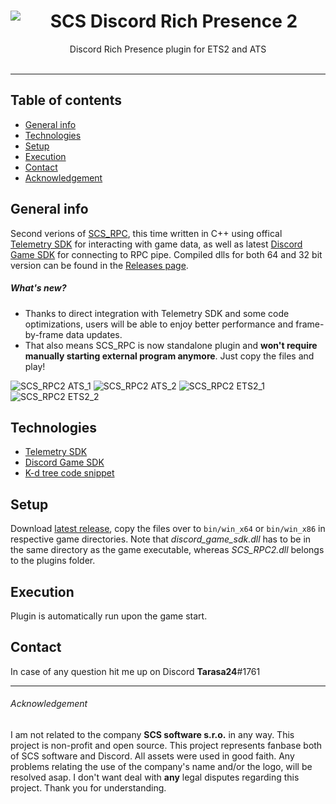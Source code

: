 <center>
<img align="left" src="https://cdn.discordapp.com/app-assets/529016610137309184/529052463643230211.png">
<h1>SCS Discord Rich Presence 2</h1>
Discord Rich Presence plugin for ETS2 and ATS
</center>
</br>

---

## Table of contents

- [General info](#general-info)
- [Technologies](#technologies)
- [Setup](#setup)
- [Execution](#execution)
- [Contact](#contact)
- [Acknowledgement](#acknowledgement)

## General info

Second verions of [SCS_RPC](https://github.com/Tarasa24/SCS_RPC), this time written in C++ using offical [Telemetry SDK](https://modding.scssoft.com/wiki/Documentation/Engine/SDK/Telemetry) for interacting with game data, as well as latest [Discord Game SDK](https://discord.com/developers/docs/game-sdk/sdk-starter-guide) for connecting to RPC pipe. Compiled dlls for both 64 and 32 bit version can be found in the [Releases page](https://github.com/Tarasa24/SCS_RPC2/releases).

##### What's new?

- Thanks to direct integration with Telemetry SDK and some code optimizations, users will be able to enjoy better performance and frame-by-frame data updates.
- That also means SCS_RPC is now standalone plugin and **won't require manually starting external program anymore**. Just copy the files and play!

![SCS_RPC2 ATS_1](https://i.imgur.com/lBUEDxF.png)
![SCS_RPC2 ATS_2](https://i.imgur.com/Z7jGm1G.png)
![SCS_RPC2 ETS2_1](https://i.imgur.com/MMPDg0o.png)
![SCS_RPC2 ETS2_2](https://i.imgur.com/B0LC7SM.png)

## Technologies

- <a href="https://modding.scssoft.com/wiki/Documentation/Engine/SDK/Telemetry" target="_blank">Telemetry SDK</a>
- <a href="https://discord.com/developers/docs/game-sdk/sdk-starter-guide" target="_blank">Discord Game SDK</a>
- <a href="https://rosettacode.org/wiki/K-d_tree#C.2B.2B" target="_blank">K-d tree code snippet</a>

## Setup

Download [latest release](https://github.com/Tarasa24/SCS_RPC2/releases), copy the files over to `bin/win_x64` or `bin/win_x86` in respective game directories. Note that _discord_game_sdk.dll_ has to be in the same directory as the game executable, whereas _SCS_RPC2.dll_ belongs to the plugins folder.

## Execution

Plugin is automatically run upon the game start.

## Contact

In case of any question hit me up on Discord **Tarasa24**#1761

---

###### Acknowledgement

I am not related to the company **SCS software s.r.o.** in any way. This project is non-profit and open source. This project represents fanbase both of SCS software and Discord. All assets were used in good faith.
Any problems relating the use of the company's name and/or the logo, will be resolved asap. I don't want deal with **any** legal disputes regarding this project. Thank you for understanding.
